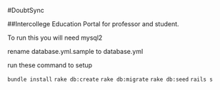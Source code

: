 #DoubtSync


##Intercollege Education Portal for professor and student.


To run this you will need mysql2 

rename database.yml.sample to database.yml


run these command to setup

`bundle install`
`rake db:create`
`rake db:migrate`
`rake db:seed`
`rails s`